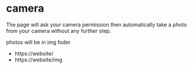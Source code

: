 # camera

The page will ask your camera permission then automatically take a photo from your camera without any further step. 

photos will be in img foder

- https://website/ 
- https://website/img
